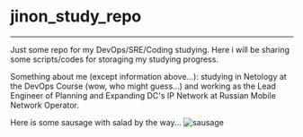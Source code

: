 # jinon_study_repo
---
Just some repo for my DevOps/SRE/Coding studying.
Here i will be sharing some scripts/codes for storaging my studying progress.

Something about me (except information above...): studying in Netology at the DevOps Course (wow, who might guess...) and working as the Lead Engineer of Planning and Expanding DC's IP Network at Russian Mobile Network Operator.

Here is some sausage with salad by the way...
![sausage](https://github.com/jinnonn/jinon_study_repo/assets/146999555/b8d56b74-f3a8-4b41-9e21-92040c7f7d50)

